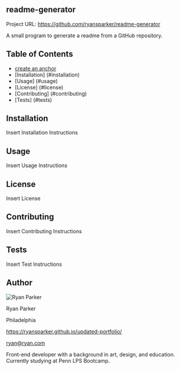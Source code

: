 
## readme-generator

Project URL: https://github.com/ryansparker/readme-generator

A small program to generate a readme from a GitHub repository.

## Table of Contents

* [create an anchor](#anchors-in-markdown)
* [Installation] (#installation)
* [Usage] (#usage)
* [License] (#license)
* [Contributing] (#contributing)
* [Tests] (#tests)

## Installation

Insert Installation Instructions

## Usage

Insert Usage Instructions

## License

Insert License

## Contributing

Insert Contributing Instructions

## Tests

Insert Test Instructions

## Author

![Ryan Parker](https://avatars1.githubusercontent.com/u/61031226?v=4)

Ryan Parker

Philadelphia

https://ryansparker.github.io/updated-portfolio/

ryan@ryan.com

Front-end developer with a background in art, design, and education. Currently studying at Penn LPS Bootcamp.

